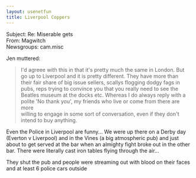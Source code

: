 ```yaml
---   
layout: usenetfun   
title: Liverpool Coppers   
---   
```

   
   
Subject: Re: Miserable gets   
From: Magwitch   
Newsgroups: cam.misc   
   
Jen  muttered:   
   
> I'd agreee with this in that it's pretty much the same in London. But   
> go up to Liverpool and it is pretty different. They have more than   
> their fair share of big issue sellers, scallys flogging dodgy fags in   
> pubs, reps trying to convince you that you really need to see the   
> Beatles museum at the docks etc. Whereas I do always reply with a   
> polite 'No thank you', my friends who live or come from there are more   
> willing to engage in some sort of conversation, even if they don't   
> intend to buy anything.   
   
Even the Police in Liverpool are funny... We were up there on a Derby day   
(Everton v Liverpool) and in the Vines (a big atmospheric pub) and just   
about to get served at the bar when an almighty fight broke out in the other   
bar. There were literally cast iron tables flying through the air...   
   
They shut the pub and people were streaming out with blood on their faces   
and at least 6 police cars outside   
   
